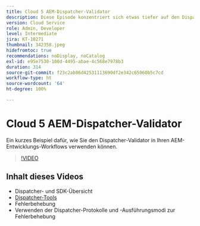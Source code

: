 ```yaml
---
title: Cloud 5 AEM-Dispatcher-Validator
description: Diese Episode konzentriert sich etwas tiefer auf den Dispatcher-Validator und die darin enthaltenen Nuancen.
version: Cloud Service
role: Admin, Developer
level: Intermediate
jira: KT-10271
thumbnail: 342358.jpeg
hidefromtoc: true
recommendations: noDisplay, noCatalog
exl-id: e95e7530-100d-4495-abae-4c568e7978b3
duration: 314
source-git-commit: f23c2ab86d42531113690df2e342c65060b5c7cd
workflow-type: ht
source-wordcount: '64'
ht-degree: 100%

---
```


# Cloud 5 AEM-Dispatcher-Validator

Ein kurzes Beispiel dafür, wie Sie den Dispatcher-Validator in Ihren AEM-Entwicklungs-Workflows verwenden können.

>[!VIDEO](https://video.tv.adobe.com/v/342358?quality=12&learn=on)

## Inhalt dieses Videos

+ Dispatcher- und SDK-Übersicht
+ [Dispatcher-Tools](https://experienceleague.adobe.com/docs/experience-manager-cloud-service/content/implementing/content-delivery/validation-debug.html?lang=de)
+ Fehlerbehebung
+ Verwenden der Dispatcher-Protokolle und -Ausführungsmodi zur Fehlerbehebung
